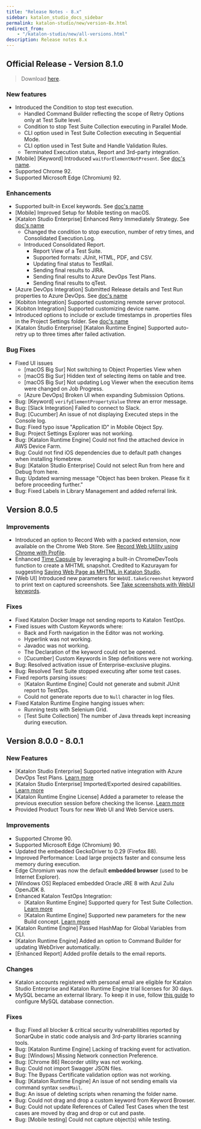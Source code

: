 ```yaml
---
title: "Release Notes - 8.x" 
sidebar: katalon_studio_docs_sidebar
permalink: katalon-studio/new/version-8x.html
redirect_from:
    - "/katalon-studio/new/all-versions.html"
description: Release notes 8.x
---
```

## Official Release - Version 8.1.0

> Download [here](https://www.katalon.com/download/).

### New features

* Introduced the Condition to stop test execution.
    * Handled Command Builder reflecting the scope of Retry Options only at Test Suite level.
    * Condition to stop Test Suite Collection executing in Parallel Mode.
    * CLI option used in Test Suite Collection executing in Sequential Mode.
    * CLI option used in Test Suite and Handle Validation Rules.
    * Terminated Execution status, Report and 3rd-party integration.
* [Mobile] [Keyword] Introduced `waitForElementNotPresent`. See [doc's name](url).
* Supported Chrome 92.
* Supported Microsoft Edge (Chromium) 92.

### Enhancements

* Supported built-in Excel keywords. See [doc's name](url)
* [Mobile] Improved Setup for Mobile testing on macOS.
* [Katalon Studio Enterprise] Enhanced Retry Immediately Strategy. See [doc's name](url)
    * Changed the condition to stop execution, number of retry times, and Consolidated Execution.Log.
    * Introduced Consolidated Report.
        * Report View of a Test Suite.
        * Supported formats: JUnit, HTML, PDF, and CSV.
        * Updating final status to TestRail.
        * Sending final results to JIRA.
        * Sending final results to Azure DevOps Test Plans.
        * Sending final results to qTest.
* [Azure DevOps Integration] Submitted Release details and Test Run properties to Azure DevOps. See [doc's name](url)
* [Kobiton Integration] Supported customizing remote server protocol.
* [Kobiton Integration] Supported customizing device name.
* Introduced options to include or exclude timestamps in .properties files in the Project Settings folder. See [doc's name](url)
* [Katalon Studio Enterprise] [Katalon Runtime Engine] Supported auto-retry up to three times after failed activation.

### Bug Fixes

* Fixed UI issues
    * [macOS Big Sur] Not switching to Object Properties View when 
    * [macOS Big Sur] Hidden text of selecting items on table and tree.
    * [macOS Big Sur] Not updating Log Viewer when the execution items were changed on Job Progress.
    * [Azure DevOps] Broken UI when expanding Submission Options.
* Bug: [Keyword] `verifyElementPropertyValue` threw an error message.
* Bug: [Slack Integration] Failed to connect to Slack.
* Bug: [Cucumber] An issue of not displaying Executed steps in the Console log.
* Bug: Fixed typo issue "Application ID" in Mobile Object Spy.
* Bug: Project Settings Explorer was not working.
* Bug: [Katalon Runtime Engine] Could not find the attached device in AWS Device Farm.
* Bug: Could not find iOS dependencies due to default path changes when installing Homebrew.
* Bug: [Katalon Studio Enterprise] Could not select Run from here and Debug from here.
* Bug: Updated warning message "Object <ObjectId> has been broken. Please fix it before proceeding further."
* Bug: Fixed Labels in Library Management and added referral link.

## Version 8.0.5

### Improvements

* Introduced an option to Record Web with a packed extension, now available on the Chrome Web Store. See [Record Web Utility using Chrome with Profile](https://docs.katalon.com/katalon-studio/docs/record-web-utility-using-chrome-with-profile.html).
* Enhanced [Time Capsule](https://docs.katalon.com/katalon-studio/docs/time-capsule.html) by leveraging a built-in ChromeDevTools function to create a MHTML snapshot. Credited to Kazurayam for suggesting [Saving Web Page as MHTML in Katalon Studio](https://forum.katalon.com/t/saving-web-page-as-mhtml-in-katalon-studio/49368).
* [Web UI] Introduced new parameters for `WebUI.takeScreenshot` keyword to print text on captured screenshots. See [Take screenshots with WebUI keywords](https://docs.katalon.com/katalon-studio/docs/webui-take-screenshot.html).

### Fixes

* Fixed Katalon Docker Image not sending reports to Katalon TestOps.
* Fixed issues with Custom Keywords where:
    * Back and Forth navigation in the Editor was not working.
    * Hyperlink was not working.
    * Javadoc was not working.
    * The Declaration of the keyword could not be opened.
    * [Cucumber] Custom Keywords in Step definitions were not working.
* Bug: Resolved activation issue of Enterprise-exclusive plugins.
* Bug: Resolved Test Suite stopped executing after some test cases.
* Fixed reports parsing issues:
    * [Katalon Runtime Engine] Could not generate and submit JUnit report to TestOps.
    * Could not generate reports due to `Null` character in log files.
* Fixed Katalon Runtime Engine hanging issues when:
    * Running tests with Selenium Grid.
    * [Test Suite Collection] The number of Java threads kept increasing during execution.

## Version 8.0.0 - 8.0.1

### New Features

* [Katalon Studio Enterprise] Supported native integration with Azure DevOps Test Plans. [Learn more](/katalon-studio/docs/azure-devops-test-plans.html)
* [Katalon Studio Enterprise] Imported/Exported desired capabilities. [Learn more](/katalon-studio/docs/import-export-desired-capabilities.html)
* [Katalon Runtime Engine License] Added a parameter to release the previous execution session before checking the license. [Learn more](https://docs.katalon.com/katalon-studio/docs/console-mode-execution.html#general-options)
* Provided Product Tours for new Web UI and Web Service users.

### Improvements

* Supported Chrome 90.
* Supported Microsoft Edge (Chromium) 90.
* Updated the embedded GeckoDriver to 0.29 (Firefox 88).
* Improved Performance: Load large projects faster and consume less memory during execution.
* Edge Chromium was now the default **embedded browser** (used to be Internet Explorer).
* [Windows OS] Replaced embedded Oracle JRE 8 with Azul Zulu OpenJDK 8.
* Enhanced Katalon TestOps Integration:
    * [Katalon Runtime Engine] Supported query for Test Suite Collection. [Learn more](https://docs.katalon.com/katalon-studio/docs/console-mode-execution.html#general-options)
    * [Katalon Runtime Engine] Supported new parameters for the new Build concept. [Learn more](https://docs.katalon.com/katalon-studio/docs/console-mode-execution.html#general-options)
* [Katalon Runtime Engine] Passed HashMap for Global Variables from CLI.
* [Katalon Runtime Engine] Added an option to Command Builder for updating WebDriver automatically.
* [Enhanced Report] Added profile details to the email reports.

### Changes

* Katalon accounts registered with personal email are eligible for Katalon Studio Enterprise and Katalon Runtime Engine trial licenses for 30 days.
* MySQL became an external library. To keep it in use, follow [this guide](/katalon-studio/how-to-guides/how-to-implement-ddt-mysql.html) to configure MySQL database connection.

### Fixes

* Bug: Fixed all blocker & critical security vulnerabilities reported by SonarQube in static code analysis and 3rd-party libraries scanning tools. 
* Bug: [Katalon Runtime Engine] Lacking of tracking event for activation.
* Bug: [Windows] Missing Network connection Preference.
* Bug: [Chrome 86] Recorder utility was not working.
* Bug: Could not import Swagger JSON files.
* Bug: The Bypass Certificate validation option was not working.
* Bug: [Katalon Runtime Engine] An issue of not sending emails via command syntax `sendMail`.
* Bug: An issue of deleting scripts when renaming the folder name.
* Bug: Could not drag and drop a custom keyword from Keyword Browser.
* Bug: Could not update References of Called Test Cases when the test cases are moved by drag and drop or cut and paste.
* Bug: [Mobile testing] Could not capture object(s) while testing.
